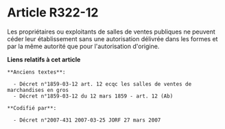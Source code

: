 # Article R322-12

Les propriétaires ou exploitants de salles de ventes publiques ne peuvent céder leur établissement sans une autorisation
délivrée dans les formes et par la même autorité que pour l'autorisation d'origine.

**Liens relatifs à cet article**

	**Anciens textes**:

	  - Décret n°1859-03-12 art. 12 ecqc les salles de ventes de marchandises en gros
	  - Décret n°1859-03-12 du 12 mars 1859 - art. 12 (Ab)

	**Codifié par**:

	  - Décret n°2007-431 2007-03-25 JORF 27 mars 2007
